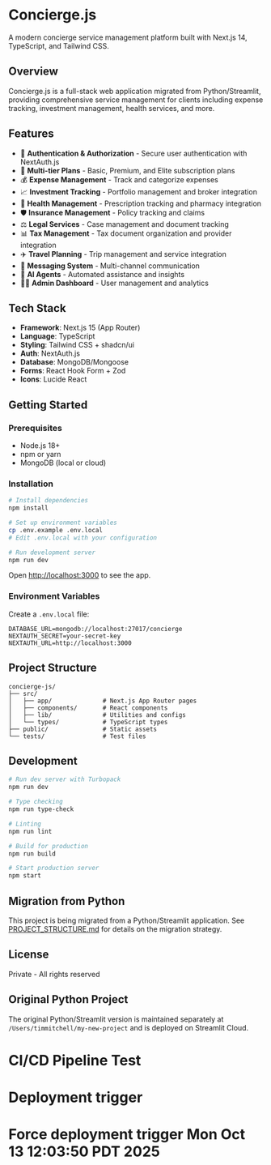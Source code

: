 # Concierge.js

A modern concierge service management platform built with Next.js 14, TypeScript, and Tailwind CSS.

## Overview

Concierge.js is a full-stack web application migrated from Python/Streamlit, providing comprehensive service management for clients including expense tracking, investment management, health services, and more.

## Features

- 🔐 **Authentication & Authorization** - Secure user authentication with NextAuth.js
- 👥 **Multi-tier Plans** - Basic, Premium, and Elite subscription plans
- 💰 **Expense Management** - Track and categorize expenses
- 📈 **Investment Tracking** - Portfolio management and broker integration
- 🏥 **Health Management** - Prescription tracking and pharmacy integration
- 🛡️ **Insurance Management** - Policy tracking and claims
- ⚖️ **Legal Services** - Case management and document tracking
- 📊 **Tax Management** - Tax document organization and provider integration
- ✈️ **Travel Planning** - Trip management and service integration
- 💬 **Messaging System** - Multi-channel communication
- 🤖 **AI Agents** - Automated assistance and insights
- 👨‍💼 **Admin Dashboard** - User management and analytics

## Tech Stack

- **Framework**: Next.js 15 (App Router)
- **Language**: TypeScript
- **Styling**: Tailwind CSS + shadcn/ui
- **Auth**: NextAuth.js
- **Database**: MongoDB/Mongoose
- **Forms**: React Hook Form + Zod
- **Icons**: Lucide React

## Getting Started

### Prerequisites

- Node.js 18+ 
- npm or yarn
- MongoDB (local or cloud)

### Installation

```bash
# Install dependencies
npm install

# Set up environment variables
cp .env.example .env.local
# Edit .env.local with your configuration

# Run development server
npm run dev
```

Open [http://localhost:3000](http://localhost:3000) to see the app.

### Environment Variables

Create a `.env.local` file:

```env
DATABASE_URL=mongodb://localhost:27017/concierge
NEXTAUTH_SECRET=your-secret-key
NEXTAUTH_URL=http://localhost:3000
```

## Project Structure

```
concierge-js/
├── src/
│   ├── app/              # Next.js App Router pages
│   ├── components/       # React components
│   ├── lib/              # Utilities and configs
│   └── types/            # TypeScript types
├── public/               # Static assets
└── tests/                # Test files
```

## Development

```bash
# Run dev server with Turbopack
npm run dev

# Type checking
npm run type-check

# Linting
npm run lint

# Build for production
npm run build

# Start production server
npm start
```

## Migration from Python

This project is being migrated from a Python/Streamlit application. See [PROJECT_STRUCTURE.md](./PROJECT_STRUCTURE.md) for details on the migration strategy.

## License

Private - All rights reserved

## Original Python Project

The original Python/Streamlit version is maintained separately at `/Users/timmitchell/my-new-project` and is deployed on Streamlit Cloud.
# CI/CD Pipeline Test
# Deployment trigger
# Force deployment trigger Mon Oct 13 12:03:50 PDT 2025
